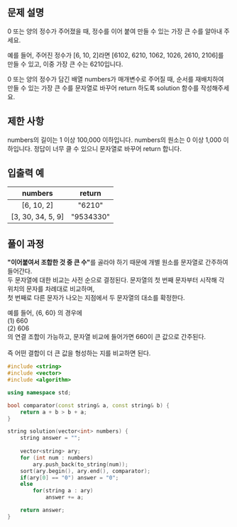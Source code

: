 ## 문제 설명
0 또는 양의 정수가 주어졌을 때, 정수를 이어 붙여 만들 수 있는 가장 큰 수를 알아내 주세요.

예를 들어, 주어진 정수가 [6, 10, 2]라면 [6102, 6210, 1062, 1026, 2610, 2106]를 만들 수 있고, 이중 가장 큰 수는 6210입니다.

0 또는 양의 정수가 담긴 배열 numbers가 매개변수로 주어질 때, 순서를 재배치하여 만들 수 있는 가장 큰 수를 문자열로 바꾸어 return 하도록 solution 함수를 작성해주세요.

## 제한 사항
numbers의 길이는 1 이상 100,000 이하입니다.
numbers의 원소는 0 이상 1,000 이하입니다.
정답이 너무 클 수 있으니 문자열로 바꾸어 return 합니다.
## 입출력 예
| numbers | return |
|:-----------:|:-----------:|
| [6, 10, 2] | "6210" |
| [3, 30, 34, 5, 9] |	"9534330" |
## 풀이 과정
<b>"이어붙여서 조합한 것 중 큰 수"</b>를 골라야 하기 때문에 개별 원소를 문자열로 간주하여 들어간다.<br>
두 문자열에 대한 비교는 사전 순으로 결정된다. 문자열의 첫 번째 문자부터 시작해 각 위치의 문자를 차례대로 비교하며,<br>
첫 번째로 다른 문자가 나오는 지점에서 두 문자열의 대소를 확정한다.<br>

예를 들어, {6, 60} 의 경우에<br>
(1) 660 <br>
(2) 606 <br>
의 연결 조합이 가능하고, 문자열 비교에 들어가면 660이 큰 값으로 간주된다.
<br><br>
즉 어떤 결합이 더 큰 값을 형성하는 지를 비교하면 된다.<br>

```cpp
#include <string>
#include <vector>
#include <algorithm>

using namespace std;

bool comparator(const string& a, const string& b) {
	return a + b > b + a;
}

string solution(vector<int> numbers) {
	string answer = "";
	
	vector<string> ary;
	for (int num : numbers)
		ary.push_back(to_string(num));
	sort(ary.begin(), ary.end(), comparator);
	if(ary[0] == "0") answer = "0";
    else
        for(string a : ary)
            answer += a;

	return answer;
}
```

